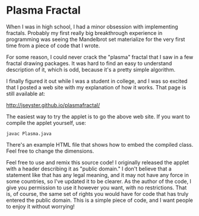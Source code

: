 Plasma Fractal
==============

When I was in high school, I had a minor obsession with implementing
fractals.  Probably my first really big breakthrough experience in
programming was seeing the Mandelbrot set materialize for the very
first time from a piece of code that I wrote.

For some reason, I could never crack the "plasma" fractal that I saw
in a few fractal drawing packages.  It was hard to find an easy to
understand description of it, which is odd, because it's a pretty
simple algorithm.

I finally figured it out while I was a student in college, and I was
so excited that I posted a web site with my explanation of how it
works.  That page is still available at:

http://jseyster.github.io/plasmafractal/

The easiest way to try the applet is to go the above web site.  If you
want to compile the applet yourself, use:

    javac Plasma.java

There's an example HTML file that shows how to embed the compiled
class.  Feel free to change the dimensions.

Feel free to use and remix this source code!  I originally released
the applet with a header describing it as "public domain."  I don't
believe that a statement like that has any legal meaning, and it may
not have any force in some countries, so I've updated it to be
clearer.  As the author of the code, I give you permission to use it
however you want, with no restrictions.  That is, of course, the same
set of rights you would have for code that has truly entered the
public domain.  This is a simple piece of code, and I want people to
enjoy it without worrying!

